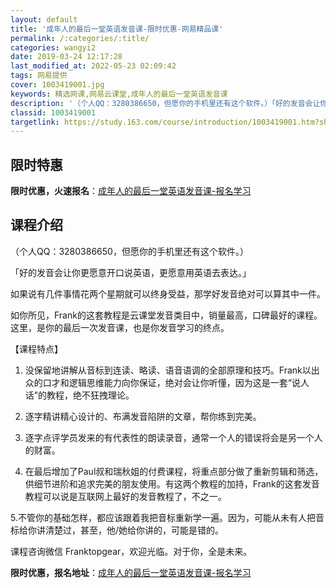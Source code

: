 ```yaml
---
layout: default
title: '成年人的最后一堂英语发音课-限时优惠-网易精品课'
permalink: /:categories/:title/
categories: wangyi2
date: 2019-03-24 12:17:28
last_modified_at: 2022-05-23 02:09:42
tags: 网易提供
cover: 1003419001.jpg
keywords: 精选网课,网易云课堂,成年人的最后一堂英语发音课
description: '（个人QQ：3280386650，但愿你的手机里还有这个软件。）「好的发音会让你更愿意开口说英语，更愿意用英语去表达。」'
classid: 1003419001
targetlink: https://study.163.com/course/introduction/1003419001.htm?share=1&shareId=1025206652&utm_campaign=share&utm_medium=iphoneShare&utm_source=&utm_u=1025206652
---
```


## 限时特惠

**限时优惠，火速报名**：[成年人的最后一堂英语发音课-报名学习](https://study.163.com/course/introduction/1003419001.htm?share=1&shareId=1025206652&utm_campaign=share&utm_medium=iphoneShare&utm_source=&utm_u=1025206652)

## 课程介绍

（个人QQ：3280386650，但愿你的手机里还有这个软件。）



「好的发音会让你更愿意开口说英语，更愿意用英语去表达。」



如果说有几件事情花两个星期就可以终身受益，那学好发音绝对可以算其中一件。



如你所见，Frank的这套教程是云课堂发音类目中，销量最高，口碑最好的课程。这里，是你的最后一次发音课，也是你发音学习的终点。 



【课程特点】



1. 没保留地讲解从音标到连读、略读、语音语调的全部原理和技巧。Frank以出众的口才和逻辑思维能力向你保证，绝对会让你听懂，因为这是一套“说人话”的教程，绝不狂拽理论。



2. 逐字精讲精心设计的、布满发音陷阱的文章，帮你练到完美。



3. 逐字点评学员发来的有代表性的朗读录音，通常一个人的错误将会是另一个人的财富。



4. 在最后增加了Paul叔和瑞秋姐的付费课程，将重点部分做了重新剪辑和筛选，供细节进阶和追求完美的朋友使用。有这两个教程的加持，Frank的这套发音教程可以说是互联网上最好的发音教程了，不之一。



5.不管你的基础怎样，都应该跟着我把音标重新学一遍。因为，可能从未有人把音标给你讲清楚过，甚至，他/她给你讲的，可能是错的。



课程咨询微信 Franktopgear，欢迎光临。对于你，全是未来。

**限时优惠，报名地址**：[成年人的最后一堂英语发音课-报名学习](https://study.163.com/course/introduction/1003419001.htm?share=1&shareId=1025206652&utm_campaign=share&utm_medium=iphoneShare&utm_source=&utm_u=1025206652)

